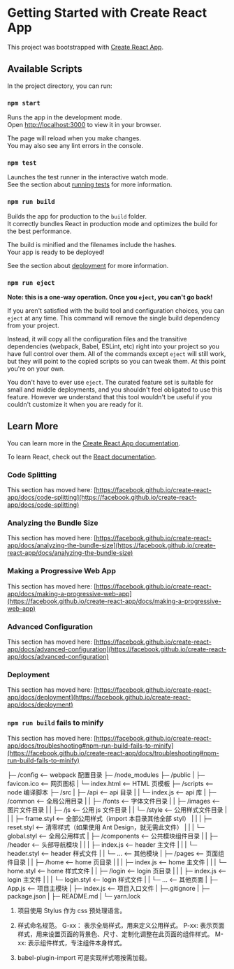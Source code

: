 # Getting Started with Create React App

This project was bootstrapped with [Create React App](https://github.com/facebook/create-react-app).

## Available Scripts

In the project directory, you can run:

### `npm start`

Runs the app in the development mode.\
Open [http://localhost:3000](http://localhost:3000) to view it in your browser.

The page will reload when you make changes.\
You may also see any lint errors in the console.

### `npm test`

Launches the test runner in the interactive watch mode.\
See the section about [running tests](https://facebook.github.io/create-react-app/docs/running-tests) for more information.

### `npm run build`

Builds the app for production to the `build` folder.\
It correctly bundles React in production mode and optimizes the build for the best performance.

The build is minified and the filenames include the hashes.\
Your app is ready to be deployed!

See the section about [deployment](https://facebook.github.io/create-react-app/docs/deployment) for more information.

### `npm run eject`

**Note: this is a one-way operation. Once you `eject`, you can't go back!**

If you aren't satisfied with the build tool and configuration choices, you can `eject` at any time. This command will remove the single build dependency from your project.

Instead, it will copy all the configuration files and the transitive dependencies (webpack, Babel, ESLint, etc) right into your project so you have full control over them. All of the commands except `eject` will still work, but they will point to the copied scripts so you can tweak them. At this point you're on your own.

You don't have to ever use `eject`. The curated feature set is suitable for small and middle deployments, and you shouldn't feel obligated to use this feature. However we understand that this tool wouldn't be useful if you couldn't customize it when you are ready for it.

## Learn More

You can learn more in the [Create React App documentation](https://facebook.github.io/create-react-app/docs/getting-started).

To learn React, check out the [React documentation](https://reactjs.org/).

### Code Splitting

This section has moved here: [https://facebook.github.io/create-react-app/docs/code-splitting](https://facebook.github.io/create-react-app/docs/code-splitting)

### Analyzing the Bundle Size

This section has moved here: [https://facebook.github.io/create-react-app/docs/analyzing-the-bundle-size](https://facebook.github.io/create-react-app/docs/analyzing-the-bundle-size)

### Making a Progressive Web App

This section has moved here: [https://facebook.github.io/create-react-app/docs/making-a-progressive-web-app](https://facebook.github.io/create-react-app/docs/making-a-progressive-web-app)

### Advanced Configuration

This section has moved here: [https://facebook.github.io/create-react-app/docs/advanced-configuration](https://facebook.github.io/create-react-app/docs/advanced-configuration)

### Deployment

This section has moved here: [https://facebook.github.io/create-react-app/docs/deployment](https://facebook.github.io/create-react-app/docs/deployment)

### `npm run build` fails to minify

This section has moved here: [https://facebook.github.io/create-react-app/docs/troubleshooting#npm-run-build-fails-to-minify](https://facebook.github.io/create-react-app/docs/troubleshooting#npm-run-build-fails-to-minify)

├─ /config <-- webpack 配置目录
├─ /node_modules
├─ /public
| ├─ favicon.ico <-- 网页图标
| └─ index.html <-- HTML 页模板
├─ /scripts <-- node 编译脚本
├─ /src
| ├─ /api <-- api 目录
| | └─ index.js <-- api 库
| ├─ /common <-- 全局公用目录
| | ├─ /fonts <-- 字体文件目录
| | ├─ /images <-- 图片文件目录
| | ├─ /js <-- 公用 js 文件目录
| | └─ /style <-- 公用样式文件目录
| | | ├─ frame.styl <-- 全部公用样式（import 本目录其他全部 styl）
| | | ├─ reset.styl <-- 清零样式（如果使用 Ant Design，就无需此文件）
| | | └─ global.styl <-- 全局公用样式
| ├─ /components <-- 公共模块组件目录
| | ├─ /header <-- 头部导航模块
| | | ├─ index.js <-- header 主文件
| | | └─ header.styl <-- header 样式文件
| | └─ ... <-- 其他模块
| ├─ /pages <-- 页面组件目录
| | ├─ /home <-- home 页目录
| | | ├─ index.js <-- home 主文件
| | | └─ home.styl <-- home 样式文件
| | ├─ /login <-- login 页目录
| | | ├─ index.js <-- login 主文件
| | | └─ login.styl <-- login 样式文件
| | └─ ... <-- 其他页面
| ├─ App.js <-- 项目主模块
| ├─ index.js <-- 项目入口文件
| ├─.gitignore
| ├─ package.json
| ├─ README.md
| └─ yarn.lock

1. 项目使用 Stylus 作为 css 预处理语言。
2. 样式命名规范。
   G-xx： 表示全局样式，用来定义公用样式。
   P-xx: 表示页面样式，用来设置页面的背景色、尺寸、定制化调整在此页面的组件样式。
   M-xx: 表示组件样式，专注组件本身样式。

3. babel-plugin-import 可是实现样式嗯按需加载。
